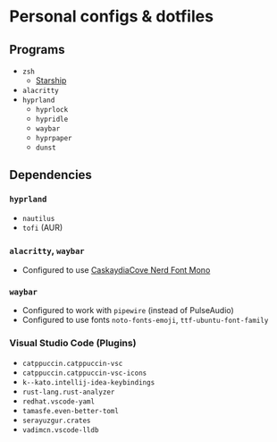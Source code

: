 # Personal configs & dotfiles

## Programs

- `zsh`
  - [Starship](https://starship.rs/)
- `alacritty`
- `hyprland`
  - `hyprlock`
  - `hypridle`
  - `waybar`
  - `hyprpaper`
  - `dunst`

## Dependencies

### `hyprland`
- `nautilus`
- `tofi` (AUR)

### `alacritty`, `waybar`
- Configured to use [CaskaydiaCove Nerd Font Mono](https://www.nerdfonts.com/font-downloads)

### `waybar`
- Configured to work with `pipewire` (instead of PulseAudio)
- Configured to use fonts `noto-fonts-emoji`, `ttf-ubuntu-font-family`

### Visual Studio Code (Plugins)
- `catppuccin.catppuccin-vsc`
- `catppuccin.catppuccin-vsc-icons`
- `k--kato.intellij-idea-keybindings`
- `rust-lang.rust-analyzer`
- `redhat.vscode-yaml`
- `tamasfe.even-better-toml`
- `serayuzgur.crates`
- `vadimcn.vscode-lldb`
